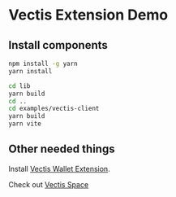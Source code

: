 # Vectis Extension Demo

## Install components

```bash
npm install -g yarn
yarn install
```

```bash
cd lib
yarn build
cd ..
cd examples/vectis-client
yarn build
yarn vite
```

## Other needed things

Install [Vectis Wallet Extension](https://chrome.google.com/webstore/detail/vectis/cgkaddoglojnmfiblgmlinfaijcdpfjm).

Check out [Vectis Space](https://www.vectis.space/)
